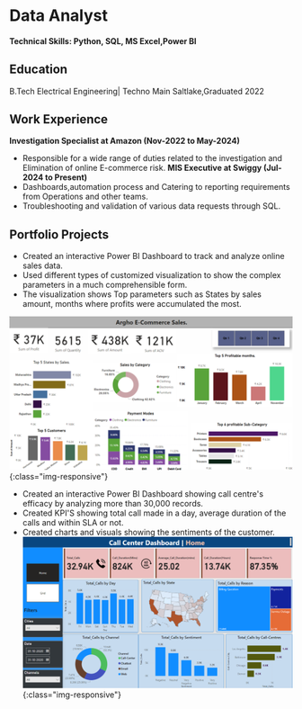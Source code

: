 # Data Analyst
#### Technical Skills: Python, SQL, MS Excel,Power BI
## Education
B.Tech Electrical Engineering| Techno Main Saltlake,Graduated 2022
## Work Experience
**Investigation Specialist at Amazon (Nov-2022 to May-2024)**
* Responsible for a wide range of duties related to the investigation and Elimination of online E-commerce risk.
**MIS Executive at Swiggy (Jul-2024 to Present)**
* Dashboards,automation process and Catering to reporting requirements from Operations and other teams.
* Troubleshooting and validation of various data requests through SQL.
  
## Portfolio Projects

* Created an interactive Power BI Dashboard  to track and analyze online sales data.
* Used different types of customized visualization to show the complex parameters in a much comprehensible form.
* The visualization shows Top parameters such as States by sales amount, months where profits were accumulated the most.

![Power BI dashboard](./assets/img/full%20final.png "Dashboard"){:class="img-responsive"}
* Created an interactive Power BI Dashboard showing call centre's efficacy by analyzing more than 30,000 records.
* Created KPI'S showing total call made in a day, average duration of the calls and within SLA or not.
* Created charts and visuals showing the sentiments of the customer.
![Power BI dashboard](./assets/img/Screenshot%202024-06-03%20105843.png){:class="img-responsive"}

